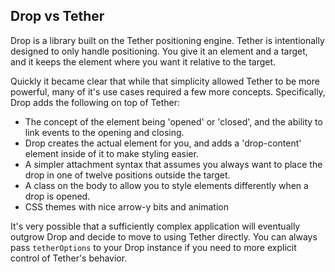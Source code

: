 ## Drop vs Tether

Drop is a library built on the Tether positioning engine.  Tether is intentionally
designed to only handle positioning.  You give it an element and a target,
and it keeps the element where you want it relative to the target.

Quickly it became clear that while that simplicity allowed Tether to be more powerful,
many of it's use cases required a few more concepts.  Specifically, Drop adds the following
on top of Tether:

- The concept of the element being 'opened' or 'closed', and the ability to link events
to the opening and closing.
- Drop creates the actual element for you, and adds a 'drop-content' element inside of it
to make styling easier.
- A simpler attachment syntax that assumes you always want to place the drop in one
of twelve positions outside the target.
- A class on the body to allow you to style elements differently when a drop is opened.
- CSS themes with nice arrow-y bits and animation

It's very possible that a sufficiently complex application will eventually outgrow
Drop and decide to move to using Tether directly.  You can always pass `tetherOptions`
to your Drop instance if you need to more explicit control of Tether's behavior.
